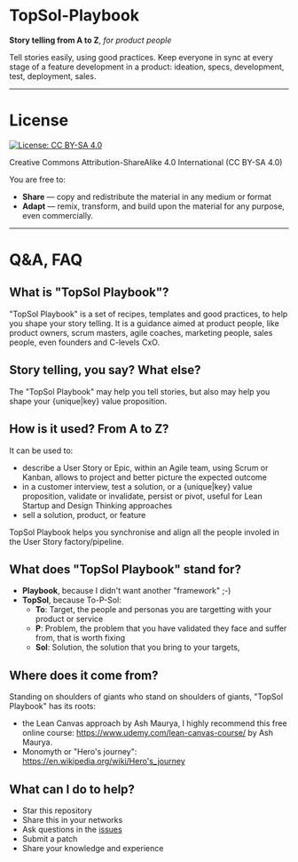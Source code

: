 # TopSol-Playbook

**Story telling from A to Z**, *for product people*

Tell stories easily, using good practices. Keep everyone in sync at every stage of a feature development in a product: ideation, specs, development, test, deployment, sales.

-----

# License

[![License: CC BY-SA 4.0](https://img.shields.io/badge/License-CC%20BY--SA%204.0-lightgrey.svg)](http://creativecommons.org/licenses/by-sa/4.0/)

Creative Commons Attribution-ShareAlike 4.0 International (CC BY-SA 4.0)

You are free to:

* **Share** — copy and redistribute the material in any medium or format
* **Adapt** — remix, transform, and build upon the material
for any purpose, even commercially.

-----

# Q&A, FAQ

## What is "TopSol Playbook"?

"TopSol Playbook" is a set of recipes, templates and good practices, to help you shape your story telling. It is a guidance aimed at product people, like product owners, scrum masters, agile coaches, marketing people, sales people, even founders and C-levels CxO.

## Story telling, you say? What else?

The "TopSol Playbook" may help you tell stories, but also may help you shape your {unique|key} value proposition.

## How is it used? From A to Z?

It can be used to:
* describe a User Story or Epic, within an Agile team, using Scrum or Kanban, allows to project and better picture the expected outcome
* in a customer interview, test a solution, or a {unique|key} value proposition, validate or invalidate, persist or pivot, useful for Lean Startup and Design Thinking approaches
* sell a solution, product, or feature

TopSol Playbook helps you synchronise and align all the people involed in the User Story factory/pipeline.

## What does "TopSol Playbook" stand for?

* **Playbook**, because I didn't want another "framework" ;-)
* **TopSol**, because To-P-Sol:
  * **To**: Target, the people and personas you are targetting with your product or service
  * **P**: Problem, the problem that you have validated they face and suffer from, that is worth fixing
  * **Sol**: Solution, the solution that you bring to your targets, 

## Where does it come from?

Standing on shoulders of giants who stand on shoulders of giants, "TopSol Playbook" has its roots:
* the Lean Canvas approach by Ash Maurya, I highly recommend this free online course: https://www.udemy.com/lean-canvas-course/ by Ash Maurya.
* Monomyth or "Hero's journey": https://en.wikipedia.org/wiki/Hero's_journey

## What can I do to help?

* Star this repository
* Share this in your networks
* Ask questions in the [issues](https://github.com/Nyco/TopSol-Playbook/issues)
* Submit a patch
* Share your knowledge and experience

